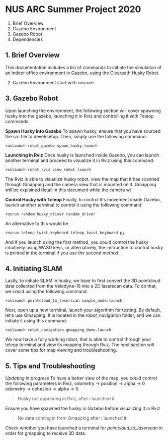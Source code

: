 
# NUS ARC Summer Project 2020

 1. Brief Overview 
 2. Gazebo Environment
 3. Gazebo Robot 
 4. Dependencies 

## 1. Brief Overview
This documentation includes a list of commands to initiate the simulation of an indoor office environment in Gazebo, using the Clearpath Husky Robot. 

2. Gazebo Environment
start with roscore 

## 3. Gazebo Robot
Upon launching the environment, the following section will cover spawning husky into the gazebo, launching it in Rviz and controlling it with Teleop commands. 

**Spawn Husky into Gazebo**
To spawn husky, ensure that you have sourced the src file to devel/setup. Then, simply use the following command:

    roslaunch robot_gazebo spawn_husky.launch

**Launching in Rviz**
Once husky is launched inside Gazebo, you can launch another terminal and proceed to visualize it in Rviz using this command:

    roslaunch robot_rviz view_robot.launch
The Rviz is able to visualize husky robot, view the map that it has scanned through Gmapping and the camera view that is mounted on it. Gmapping will be explained detail in this document while the camera wi

**Control Husky with Teleop**
Finally, to control it's movement inside Gazebo, launch another terminal to control it using the following command:

    rosrun random_husky_driver random_driver
An alternative to this would be 

    rosrun teleop_twist_keyboard teleop_twist_keyboard.py
And if you launch using the first method, you could control the husky intuitively using WASD keys, or alternatively, the instruction to control husky is printed in the terminal if you use the second method.

## 4. Initiating SLAM 
Lastly, to initiate SLAM in husky, we have to first convert the 3D pointcloud data collected from the Velodyne-16 into a 2D laserscan data. To do that, we could using the following command: 

    roslaunch pointcloud_to_laserscan sample_node.launch
 
Next, open up a new terminal, launch your algorithm for testing. By default, let's use Gmapping. It is located in the *robot_navigation* folder, and we can initiate it using this command: 

    roslaunch robot_navigation gmapping_demo.launch
We now have a fully working robot, that is able to control through your teleop terminal and view its mapping through Rviz. The next section will cover some tips for map viewing and troubleshooting. 

## 5. Tips and Troubleshooting
*Updating in progress*
To have a better view of the map, you could control the following parameters in Rviz, 
odometry -> position -> alpha -> 0
odometry -> cohesion -> alpha -> 0 

> Husky not appearing in Rviz, after i launched it 

Ensure you have spawned the husky in Gazebo before visualizing it in Rviz 

> No data coming in from Gmapping after i launched it 

Check whether you have launched a terminal for *pointcloud_to_laserscan* in order for gmapping to receive 2D data. 

<!--stackedit_data:
eyJoaXN0b3J5IjpbMzgyOTIxMzUzLDExNTkzNDE0NzEsLTE3Nz
kzNTA4MzIsLTkyNTg2NzYzNiwxODYyNTA5NzA1XX0=
-->